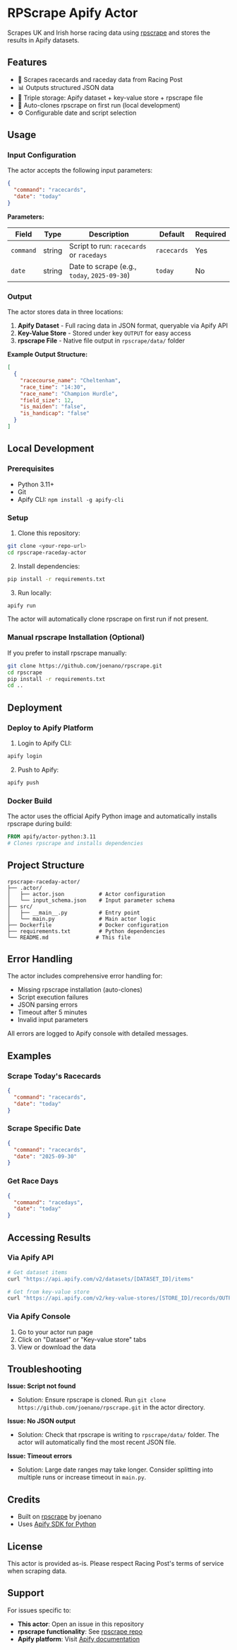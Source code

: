 # RPScrape Apify Actor

Scrapes UK and Irish horse racing data using [rpscrape](https://github.com/joenano/rpscrape) and stores the results in Apify datasets.

## Features

- 🏇 Scrapes racecards and raceday data from Racing Post
- 📊 Outputs structured JSON data
- 💾 Triple storage: Apify dataset + key-value store + rpscrape file
- 🔄 Auto-clones rpscrape on first run (local development)
- ⚙️ Configurable date and script selection

## Usage

### Input Configuration

The actor accepts the following input parameters:

```json
{
  "command": "racecards",
  "date": "today"
}
```

**Parameters:**

| Field | Type | Description | Default | Required |
|-------|------|-------------|---------|----------|
| `command` | string | Script to run: `racecards` or `racedays` | `racecards` | Yes |
| `date` | string | Date to scrape (e.g., `today`, `2025-09-30`) | `today` | No |

### Output

The actor stores data in three locations:

1. **Apify Dataset** - Full racing data in JSON format, queryable via Apify API
2. **Key-Value Store** - Stored under key `OUTPUT` for easy access
3. **rpscrape File** - Native file output in `rpscrape/data/` folder

**Example Output Structure:**
```json
[
  {
    "racecourse_name": "Cheltenham",
    "race_time": "14:30",
    "race_name": "Champion Hurdle",
    "field_size": 12,
    "is_maiden": "false",
    "is_handicap": "false"
  }
]
```

## Local Development

### Prerequisites

- Python 3.11+
- Git
- Apify CLI: `npm install -g apify-cli`

### Setup

1. Clone this repository:
```bash
git clone <your-repo-url>
cd rpscrape-raceday-actor
```

2. Install dependencies:
```bash
pip install -r requirements.txt
```

3. Run locally:
```bash
apify run
```

The actor will automatically clone rpscrape on first run if not present.

### Manual rpscrape Installation (Optional)

If you prefer to install rpscrape manually:

```bash
git clone https://github.com/joenano/rpscrape.git
cd rpscrape
pip install -r requirements.txt
cd ..
```

## Deployment

### Deploy to Apify Platform

1. Login to Apify CLI:
```bash
apify login
```

2. Push to Apify:
```bash
apify push
```

### Docker Build

The actor uses the official Apify Python image and automatically installs rpscrape during build:

```dockerfile
FROM apify/actor-python:3.11
# Clones rpscrape and installs dependencies
```

## Project Structure

```
rpscrape-raceday-actor/
├── .actor/
│   ├── actor.json           # Actor configuration
│   └── input_schema.json    # Input parameter schema
├── src/
│   ├── __main__.py          # Entry point
│   └── main.py              # Main actor logic
├── Dockerfile               # Docker configuration
├── requirements.txt         # Python dependencies
└── README.md               # This file
```

## Error Handling

The actor includes comprehensive error handling for:

- Missing rpscrape installation (auto-clones)
- Script execution failures
- JSON parsing errors
- Timeout after 5 minutes
- Invalid input parameters

All errors are logged to Apify console with detailed messages.

## Examples

### Scrape Today's Racecards

```json
{
  "command": "racecards",
  "date": "today"
}
```

### Scrape Specific Date

```json
{
  "command": "racecards",
  "date": "2025-09-30"
}
```

### Get Race Days

```json
{
  "command": "racedays",
  "date": "today"
}
```

## Accessing Results

### Via Apify API

```bash
# Get dataset items
curl "https://api.apify.com/v2/datasets/[DATASET_ID]/items"

# Get from key-value store
curl "https://api.apify.com/v2/key-value-stores/[STORE_ID]/records/OUTPUT"
```

### Via Apify Console

1. Go to your actor run page
2. Click on "Dataset" or "Key-value store" tabs
3. View or download the data

## Troubleshooting

**Issue: Script not found**
- Solution: Ensure rpscrape is cloned. Run `git clone https://github.com/joenano/rpscrape.git` in the actor directory.

**Issue: No JSON output**
- Solution: Check that rpscrape is writing to `rpscrape/data/` folder. The actor will automatically find the most recent JSON file.

**Issue: Timeout errors**
- Solution: Large date ranges may take longer. Consider splitting into multiple runs or increase timeout in `main.py`.

## Credits

- Built on [rpscrape](https://github.com/joenano/rpscrape) by joenano
- Uses [Apify SDK for Python](https://docs.apify.com/sdk/python/)

## License

This actor is provided as-is. Please respect Racing Post's terms of service when scraping data.

## Support

For issues specific to:
- **This actor**: Open an issue in this repository
- **rpscrape functionality**: See [rpscrape repo](https://github.com/joenano/rpscrape)
- **Apify platform**: Visit [Apify documentation](https://docs.apify.com)
